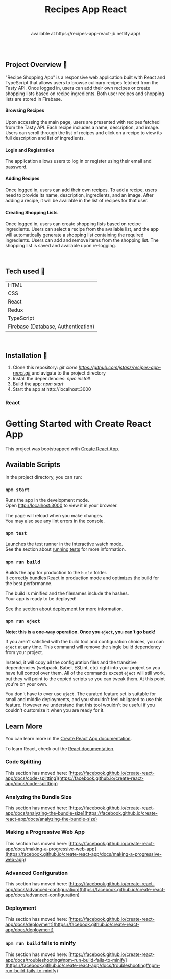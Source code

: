 <h1 align="center">Recipes App React</h1>

<br>

<p align="center">available at https://recipes-app-react-jb.netlify.app/</p>
<br>
<br>

## Project Overview 🎉

"Recipe Shopping App" is a responsive web application built with React and TypeScript that allows users to browse culinary recipes fetched from the Tasty API. Once logged in, users can add their own recipes or create shopping lists based on recipe ingredients. Both user recipes and shopping lists are stored in Firebase.

#### Browsing Recipes

Upon accessing the main page, users are presented with recipes fetched from the Tasty API. Each recipe includes a name, description, and image. Users can scroll through the list of recipes and click on a recipe to view its full description and list of ingredients.

#### Login and Registration

The application allows users to log in or register using their email and password.

#### Adding Recipes

Once logged in, users can add their own recipes.
To add a recipe, users need to provide its name, description, ingredients, and an image.
After adding a recipe, it will be available in the list of recipes for that user.

#### Creating Shopping Lists

Once logged in, users can create shopping lists based on recipe ingredients.
Users can select a recipe from the available list, and the app will automatically generate a shopping list containing the required ingredients.
Users can add and remove items from the shopping list.
The shopping list is saved and available upon re-logging.

<br>

## Tech used 🔧

|                                                   | 
| ------------------------------------------------------- |
| HTML                         
| CSS
| React 
| Redux 
| TypeScript
| Firebase (Database, Authentication)

<br>

## Installation 💾</h1>

1. Clone this repository: <i>git clone https://github.com/jstasz/recipes-app-react.git</i> and avigate to the project directory
2. Install the dependencies: <i>npm install</i>
3. Build the app: <i>npm start</i>
4. Start the app at http://localhost:3000



### React 

# Getting Started with Create React App

This project was bootstrapped with [Create React App](https://github.com/facebook/create-react-app).

## Available Scripts

In the project directory, you can run:

### `npm start`

Runs the app in the development mode.\
Open [http://localhost:3000](http://localhost:3000) to view it in your browser.

The page will reload when you make changes.\
You may also see any lint errors in the console.

### `npm test`

Launches the test runner in the interactive watch mode.\
See the section about [running tests](https://facebook.github.io/create-react-app/docs/running-tests) for more information.

### `npm run build`

Builds the app for production to the `build` folder.\
It correctly bundles React in production mode and optimizes the build for the best performance.

The build is minified and the filenames include the hashes.\
Your app is ready to be deployed!

See the section about [deployment](https://facebook.github.io/create-react-app/docs/deployment) for more information.

### `npm run eject`

**Note: this is a one-way operation. Once you `eject`, you can't go back!**

If you aren't satisfied with the build tool and configuration choices, you can `eject` at any time. This command will remove the single build dependency from your project.

Instead, it will copy all the configuration files and the transitive dependencies (webpack, Babel, ESLint, etc) right into your project so you have full control over them. All of the commands except `eject` will still work, but they will point to the copied scripts so you can tweak them. At this point you're on your own.

You don't have to ever use `eject`. The curated feature set is suitable for small and middle deployments, and you shouldn't feel obligated to use this feature. However we understand that this tool wouldn't be useful if you couldn't customize it when you are ready for it.

## Learn More

You can learn more in the [Create React App documentation](https://facebook.github.io/create-react-app/docs/getting-started).

To learn React, check out the [React documentation](https://reactjs.org/).

### Code Splitting

This section has moved here: [https://facebook.github.io/create-react-app/docs/code-splitting](https://facebook.github.io/create-react-app/docs/code-splitting)

### Analyzing the Bundle Size

This section has moved here: [https://facebook.github.io/create-react-app/docs/analyzing-the-bundle-size](https://facebook.github.io/create-react-app/docs/analyzing-the-bundle-size)

### Making a Progressive Web App

This section has moved here: [https://facebook.github.io/create-react-app/docs/making-a-progressive-web-app](https://facebook.github.io/create-react-app/docs/making-a-progressive-web-app)

### Advanced Configuration

This section has moved here: [https://facebook.github.io/create-react-app/docs/advanced-configuration](https://facebook.github.io/create-react-app/docs/advanced-configuration)

### Deployment

This section has moved here: [https://facebook.github.io/create-react-app/docs/deployment](https://facebook.github.io/create-react-app/docs/deployment)

### `npm run build` fails to minify

This section has moved here: [https://facebook.github.io/create-react-app/docs/troubleshooting#npm-run-build-fails-to-minify](https://facebook.github.io/create-react-app/docs/troubleshooting#npm-run-build-fails-to-minify)
